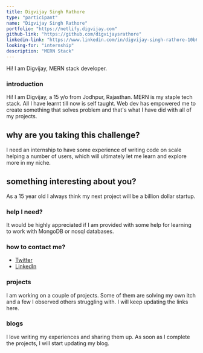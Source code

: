 ```yaml
---
title: Digvijay Singh Rathore
type: "participant"
name: "Digvijay Singh Rathore"
portfolio: "https://netlify.digvijay.com"
github-link: "https://github.com/digvijaysrathore"
linkedin-link: "https://www.linkedin.com/in/digvijay-singh-rathore-10b632190/"
looking-for: "internship"
description: "MERN Stack"
---
```


Hi! I am Digvijay, MERN stack developer.

### introduction

Hi! I am Digvijay, a 15 y/o from Jodhpur, Rajasthan. MERN is my staple tech stack. All I have learnt till now is self taught. Web dev has empowered me to create something that solves problem and that's what I have did with all of my projects.

## why are you taking this challenge?

I need an internship to have some experience of writing code on scale helping a number of users, which will ultimately let me learn and explore more in my niche.

## something interesting about you?

As a 15 year old I always think my next project will be a billion dollar startup.

### help I need?

It would be highly appreciated if I am provided with some help for learning to work with MongoDB or nosql databases.

### how to contact me?

- [Twitter](https://twitter.com/novadigvijay)
- [LinkedIn](https://www.linkedin.com/in/digvijay-singh-rathore-10b632190/)

### projects

I am working on a couple of projects. Some of them  are solving my own itch and a few I observed others struggling with. I will keep updating the links here.

### blogs

I love writing my experiences and sharing them up. As soon as I complete the projects, I will start updating my blog.

